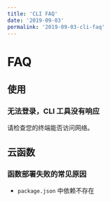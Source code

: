 ```yaml
---
title: 'CLI FAQ'
date: '2019-09-03'
permalink: '2019-09-03-cli-faq'
---
```


# FAQ

## 使用

### 无法登录，CLI 工具没有响应

请检查您的终端能否访问网络。

## 云函数

### 函数部署失败的常见原因

- `package.json` 中依赖不存在
